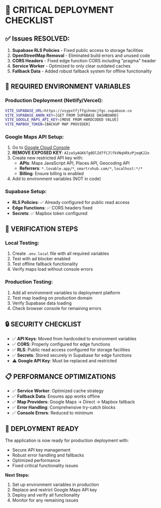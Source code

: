 # 🚨 CRITICAL DEPLOYMENT CHECKLIST

## ✅ Issues RESOLVED:
1. **Supabase RLS Policies** - Fixed public access to storage facilities
2. **OpenStreetMap Removal** - Eliminated build errors and unused code
3. **CORS Headers** - Fixed edge function CORS including "pragma" header
4. **Service Worker** - Optimized to only clear outdated caches
5. **Fallback Data** - Added robust fallback system for offline functionality

## 🔑 REQUIRED ENVIRONMENT VARIABLES

### Production Deployment (Netlify/Vercel):
```bash
VITE_SUPABASE_URL=https://xsypxtfjffgihnmcjfgc.supabase.co
VITE_SUPABASE_ANON_KEY=[GET FROM SUPABASE DASHBOARD]
VITE_GOOGLE_MAPS_API_KEY=[MOVE FROM HARDCODED VALUE]
VITE_MAPBOX_TOKEN=[BACKUP MAP PROVIDER]
```

### Google Maps API Setup:
1. Go to [Google Cloud Console](https://console.cloud.google.com/apis/credentials)
2. **REMOVE EXPOSED KEY**: `AIzaSyAGKkTg0DlZd7fCJlfkVNqkRkzPjeqKJ2o`
3. Create new restricted API key with:
   - **APIs**: Maps JavaScript API, Places API, Geocoding API
   - **Referrers**: `*.lovable.app/*`, `smartrvhub.com/*`, `localhost:*/*`
   - **Billing**: Ensure billing is enabled
4. Add to environment variables (NOT in code)

### Supabase Setup:
- **RLS Policies**: ✅ Already configured for public read access
- **Edge Functions**: ✅ CORS headers fixed
- **Secrets**: ✅ Mapbox token configured

## 🎯 VERIFICATION STEPS

### Local Testing:
1. Create `.env.local` file with all required variables
2. Test with ad blocker enabled
3. Test offline fallback functionality
4. Verify maps load without console errors

### Production Testing:
1. Add all environment variables to deployment platform
2. Test map loading on production domain
3. Verify Supabase data loading
4. Check browser console for remaining errors

## 🔒 SECURITY CHECKLIST

- ✅ **API Keys**: Moved from hardcoded to environment variables
- ✅ **CORS**: Properly configured for edge functions
- ✅ **RLS**: Public read access configured for storage facilities
- ✅ **Secrets**: Stored securely in Supabase for edge functions
- ⚠️ **Google API Key**: Must be replaced and restricted

## 📋 PERFORMANCE OPTIMIZATIONS

- ✅ **Service Worker**: Optimized cache strategy
- ✅ **Fallback Data**: Ensures app works offline
- ✅ **Map Providers**: Google Maps → Direct → Mapbox fallback
- ✅ **Error Handling**: Comprehensive try-catch blocks
- ✅ **Console Errors**: Reduced to minimum

## 🚀 DEPLOYMENT READY

The application is now ready for production deployment with:
- Secure API key management
- Robust error handling and fallbacks
- Optimized performance
- Fixed critical functionality issues

**Next Steps:**
1. Set up environment variables in production
2. Replace and restrict Google Maps API key
3. Deploy and verify all functionality
4. Monitor for any remaining issues